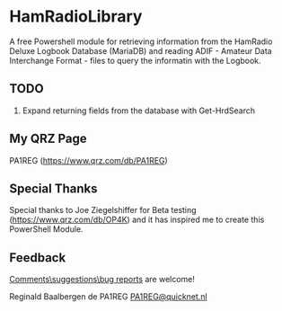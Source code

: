 # HamRadioLibrary

A free Powershell module for retrieving information from the HamRadio Deluxe Logbook Database (MariaDB) and reading ADIF - Amateur Data Interchange Format - files to query the informatin with the Logbook.


## TODO

1. Expand returning fields from the database with Get-HrdSearch

## My QRZ Page
PA1REG (https://www.qrz.com/db/PA1REG)

## Special Thanks

Special thanks to Joe Ziegelshiffer for Beta testing (https://www.qrz.com/db/OP4K) and it has inspired me to create this PowerShell Module.

## Feedback

[Comments\suggestions\bug reports](https://github.com/PA1REG/HamRadioLibraryeePassOneDriveSync/issues/new/choose) are welcome!

Reginald Baalbergen de PA1REG
PA1REG@quicknet.nl

